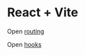 # React + Vite

Open [routing](https://users.metropolia.fi/~wilmais/wsk_routing/)

Open [hooks](https://users.metropolia.fi/~wilmais/hooks/)
